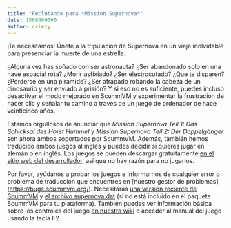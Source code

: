 ```yaml
---
title: "Reclutando para *Mission Supernova*"
date: 1568409000
author: criezy
---
```


¡Te necesitamos! Únete a la tripulación de Supernova en un viaje inolvidable para presenciar la muerte de una estrella.

¿Alguna vez has soñado con ser astronauta? ¿Ser abandonado solo en una nave espacial rota? ¿Morir asfixiado? ¿Ser electrocutado? ¿Que te disparen? ¿Perderse en una pirámide? ¿Ser atrapado robando la cabeza de un dinosaurio y ser enviado a prisión? Y si eso no es suficiente, puedes incluso desactivar el modo mejorado en ScummVM y experimentar la frustración de hacer clic y señalar tu camino a través de un juego de ordenador de hace veinticinco años.

Estamos orgullosos de anunciar que *Mission Supernova Teil 1: Das Schicksal des Horst Hummel* y *Mission Supernova Teil 2: Der Doppelgänger* son ahora ambos soportados por ScummVM. Además, también hemos traducido ambos juegos al inglés y puedes decidir si quieres jugar en alemán o en inglés. Los juegos se pueden descargar gratuitamente [en el sitio web del desarrollador](http://outpost.simplicity.de/), así que no hay razón para no jugarlos.

Por favor, ayúdanos a probar los juegos e informarnos de cualquier error o problema de traducción que encuentres en [nuestro gestor de problemas] (https://bugs.scummvm.org/). Necesitarás [una versión reciente de ScummVM](https://buildbot.scummvm.org/builds.html) y [el archivo supernova.dat](https://github.com/scummvm/scummvm/blob/master/dists/engine-data/supernova.dat) (si no está incluido en el paquete ScummVM para tu plataforma). También puedes ver información básica sobre los controles del juego [en nuestra wiki](https://wiki.scummvm.org/index.php?title=Mission_Supernova#Controls) o acceder al manual del juego usando la tecla F2.
